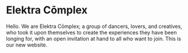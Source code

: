Elektra Cōmplex
==================

Hello. We are Elektra Cōmplex; a group of dancers, lovers, and creatives, who took it upon themselves to create the experiences they have been longing for, with an open invitation at hand to all who want to join. This is our new website.
